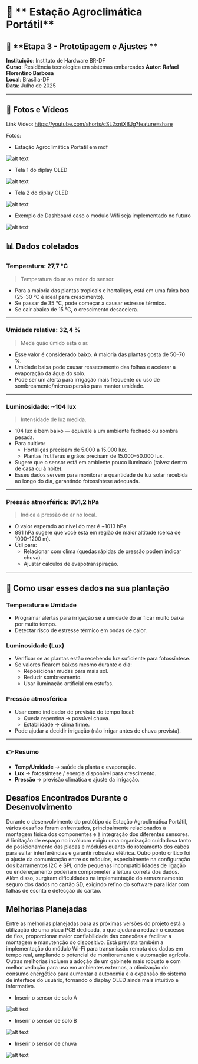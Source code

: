 # 🌾 ** Estação Agroclimática Portátil**  #


## 🎯 **Etapa 3 - Prototipagem e Ajustes **  ##

**Instituição**: Instituto de Hardware BR-DF  
**Curso**: Residência tecnologica em sistemas embarcados
**Autor**: **Rafael Florentino Barbosa**  
**Local**: Brasília-DF  
**Data**: Julho de 2025  


---

## 🎥 Fotos e Vídeos ##

Link Video: https://youtube.com/shorts/cSL2xntXBJg?feature=share

Fotos:

- Estação Agroclimática Portátil em mdf

![alt text](Protótipo.jpeg)

- Tela 1 do diplay OLED

![alt text](Tela1.jpeg)

- Tela 2 do diplay OLED

![alt text](Tela2.jpeg)

-  Exemplo de Dashboard caso o modulo Wifi seja implementado no futuro 

![alt text](graficos.png)

## 📊 Dados coletados ##

### Temperatura: 27,7 °C ###
> Temperatura do ar ao redor do sensor.

- Para a maioria das plantas tropicais e hortaliças, está em uma faixa boa (25–30 °C é ideal para crescimento).  
- Se passar de 35 °C, pode começar a causar estresse térmico.  
- Se cair abaixo de 15 °C, o crescimento desacelera.

---

### Umidade relativa: 32,4 % ###
> Mede quão úmido está o ar.

- Esse valor é considerado baixo. A maioria das plantas gosta de 50–70 %.  
- Umidade baixa pode causar ressecamento das folhas e acelerar a evaporação da água do solo.  
- Pode ser um alerta para irrigação mais frequente ou uso de sombreamento/microaspersão para manter umidade.

---

### Luminosidade: ~104 lux ###
> Intensidade de luz medida.

- 104 lux é bem baixo — equivale a um ambiente fechado ou sombra pesada.  
- Para cultivo:  
  - Hortaliças precisam de 5.000 a 15.000 lux.  
  - Plantas frutíferas e grãos precisam de 15.000–50.000 lux.  
- Sugere que o sensor está em ambiente pouco iluminado (talvez dentro de casa ou à noite).  
- Esses dados servem para monitorar a quantidade de luz solar recebida ao longo do dia, garantindo fotossíntese adequada.

---

### Pressão atmosférica: 891,2 hPa ###
> Indica a pressão do ar no local.

- O valor esperado ao nível do mar é ~1013 hPa.  
- 891 hPa sugere que você está em região de maior altitude (cerca de 1000–1200 m).  
- Útil para:  
  - Relacionar com clima (quedas rápidas de pressão podem indicar chuva).  
  - Ajustar cálculos de evapotranspiração.

---

## 🌾 Como usar esses dados na sua plantação ##

### Temperatura e Umidade ###
- Programar alertas para irrigação se a umidade do ar ficar muito baixa por muito tempo.  
- Detectar risco de estresse térmico em ondas de calor.

### Luminosidade (Lux) ###
- Verificar se as plantas estão recebendo luz suficiente para fotossíntese.  
- Se valores ficarem baixos mesmo durante o dia:  
  - Reposicionar mudas para mais sol.  
  - Reduzir sombreamento.  
  - Usar iluminação artificial em estufas.

### Pressão atmosférica  ###
- Usar como indicador de previsão do tempo local:  
  - Queda repentina → possível chuva.  
  - Estabilidade → clima firme.  
- Pode ajudar a decidir irrigação (não irrigar antes de chuva prevista).

---

### 👉 Resumo ###
- **Temp/Umidade** → saúde da planta e evaporação.  
- **Lux** → fotossíntese / energia disponível para crescimento.  
- **Pressão** → previsão climática e ajuste da irrigação.


## Desafios Encontrados Durante o Desenvolvimento ##
Durante o desenvolvimento do protótipo da Estação Agroclimática Portátil, vários desafios foram enfrentados, principalmente relacionados à montagem física dos componentes e à integração dos diferentes sensores. A limitação de espaço no invólucro exigiu uma organização cuidadosa tanto do posicionamento das placas e módulos quanto do roteamento dos cabos para evitar interferências e garantir robustez elétrica. Outro ponto crítico foi o ajuste da comunicação entre os módulos, especialmente na configuração dos barramentos I2C e SPI, onde pequenas incompatibilidades de ligação ou endereçamento poderiam comprometer a leitura correta dos dados. Além disso, surgiram dificuldades na implementação do armazenamento seguro dos dados no cartão SD, exigindo refino do software para lidar com falhas de escrita e detecção do cartão.

## Melhorias Planejadas ##
Entre as melhorias planejadas para as próximas versões do projeto está a utilização de uma placa PCB dedicada, o que ajudará a reduzir o excesso de fios, proporcionar maior confiabilidade das conexões e facilitar a montagem e manutenção do dispositivo. Está prevista também a implementação do módulo Wi-Fi para transmissão remota dos dados em tempo real, ampliando o potencial de monitoramento e automação agrícola. Outras melhorias incluem a adoção de um gabinete mais robusto e com melhor vedação para uso em ambientes externos, a otimização do consumo energético para aumentar a autonomia e a expansão do sistema de interface do usuário, tornando o display OLED ainda mais intuitivo e informativo.

- Inserir o sensor de solo A

![alt text](capacitivo.jpg)

- Inserir o sensor de solo B

![alt text](solo_umidade.jpg)

- Inserir o sensor de chuva

![alt text](sensor_chuva.jpg)